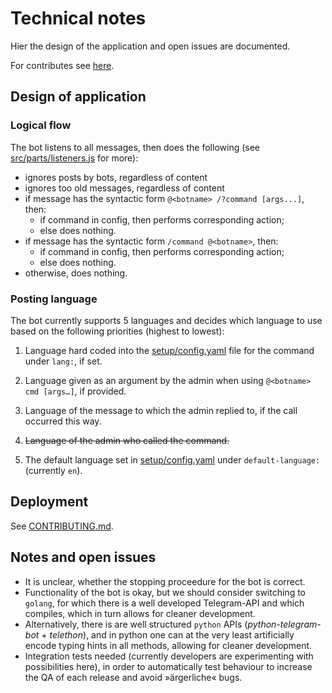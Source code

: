 # Technical notes #

Hier the design of the application and open issues are documented.

For contributes see [here](./CONTRIBUTING.md).

## Design of application ##

### Logical flow ###

The bot listens to all messages, then does the following
(see [src/parts/listeners.js](src/parts/listeners.js) for more):

- ignores posts by bots, regardless of content
- ignores too old messages, regardless of content
- if message has the syntactic form `@<botname> /?command [args...]`, then:
  - if command in config, then performs corresponding action;
  - else does nothing.
- if message has the syntactic form `/command @<botname>`, then:
  - if command in config, then performs corresponding action;
  - else does nothing.
- otherwise, does nothing.

### Posting language ###

The bot currently supports 5 languages and decides which language to use based on the following priorities (highest to lowest):

1. Language hard coded into the [setup/config.yaml](setup/config.yaml) file for the command under `lang:`, if set.

2. Language given as an argument by the admin when using `@<botname> cmd [args…]`, if provided.

3. Language of the message to which the admin replied to, if the call occurred this way.

4. ~~Language of the admin who called the command.~~

5. The default language set in [setup/config.yaml](setup/config.yaml) under `default-language:` (currently `en`).

## Deployment ##

See [CONTRIBUTING.md](./CONTRIBUTING.md#deployment-and-logging).

## Notes and open issues ##

- It is unclear, whether the stopping proceedure for the bot is correct.
- Functionality of the bot is okay, but we should consider switching to `golang`,
  for which there is a well developed Telegram-API and which compiles, which in turn allows for cleaner development.
- Alternatively, there is are well structured `python` APIs (_python-telegram-bot_ + _telethon_),
  and in python one can at the very least artificially encode typing hints in all methods,
  allowing for cleaner development.
- Integration tests needed (currently developers are experimenting with possibilities here),
  in order to automatically test behaviour to increase the QA of each release
  and avoid »ärgerliche« bugs.
